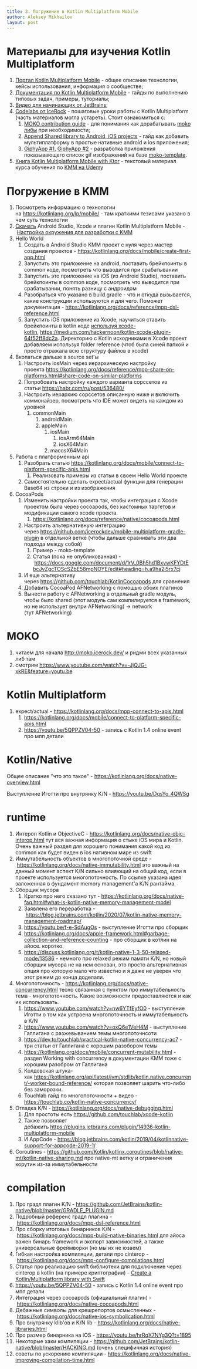 ```yaml
---
title: 3. Погружение в Kotlin Multiplatform Mobile
author: Aleksey Mikhailov
layout: post
---
```


# Материалы для изучения Kotlin Multiplatform

1. [Портал Kotlin Multiplatform Mobile](https://kotlinlang.org/lp/mobile/) - общее описание технологии, кейсы использования, информация о сообществе;
2. [Документация по Kotlin Multiplatform Mobile](https://kotlinlang.org/docs/mobile/home.html) - гайды по выполнению типовых задач, примеры, туториалы;
3. [Видео для начинающих от JetBrains](https://www.youtube.com/playlist?list=PLlFc5cFwUnmy_oVc9YQzjasSNoAk4hk_C);
4. [Codelabs от IceRock](https://codelabs.kmp.icerock.dev/) - пошаговые уроки работы с Kotlin Multiplatform (часть материалов могла устареть). Стоит ознакомиться с:
    1. [MOKO contribution guide](https://codelabs.kmp.icerock.dev/codelabs/moko-contribution/index.html) - для понимания как дорабатывать [moko либы](http://moko.icerock.dev/) при необходимости;
    2. [Append Shared library to Android, iOS projects](https://codelabs.kmp.icerock.dev/codelabs/kmp-mobile-from-zero/index.html) - гайд как добавить мультиплатформу в простые нативные android и ios приложения;
    3. [GiphyApp #1](https://codelabs.kmp.icerock.dev/codelabs/giphy-app-1/index.html), [GiphyApp #2](https://codelabs.kmp.icerock.dev/codelabs/giphy-app-2/index.html) - разработка приложения показывающего список gif изображений на базе [moko-template](https://github.com/icerockdev/moko-template).
5. [Книга Kotlin Multiplatform Mobile with Ktor](https://michaelstromer.nyc/books/kotlin-multiplatform-mobile/introduction) - текстовый материал курса обучения по [KMM на Udemy](https://www.udemy.com/course/kotlin-multiplatform-mobile/)

# Погружение в KMM

1.  Посмотреть информацию о технологии на <https://kotlinlang.org/lp/mobile/> - там краткими тезисами указано в чем суть технологии
2.  [Скачать](https://kotlinlang.org/lp/mobile/ecosystem/) Android Studio, Xcode и плагин Kotlin Multiplatform Mobile - [Настройка окружения для разработки с KMM](/pages/2-setup)
3.  Hello World
    1.  Создать в Android Studio KMM проект с нуля через мастер создания проектов - <https://kotlinlang.org/docs/mobile/create-first-app.html>
    2.  Запустить это приложение на android, поставить брейкпоинты в common коде, посмотреть что выводится при срабатывании
    3.  Запустить это приложение на iOS (из Android Studio), поставить брейкпоинты в common коде, посмотреть что выводится при срабатывании, понять разницу с андроидом
    4.  Разобраться что указано в build.gradle - что и откуда вызывается, какие конструкции используются и для чего. Поможет документация - <https://kotlinlang.org/docs/reference/mpp-dsl-reference.html>
    5.  Запустить iOS приложение из Xcode, научиться ставить брейкпоинты в kotlin коде [используя xcode-kotlin](https://github.com/touchlab/xcode-kotlin), <https://medium.com/hackernoon/kotlin-xcode-plugin-64f52ff8dc2a>. Директорию с Kotlin исходниками в Xcode проект добавляем используя folder reference (чтоб была синей папкой и просто отражала всю структуру файлов в xcode)
4.  Вкопаться дальше в source set'ы
    1.  Настроить iosMain через иерархическую настройку проекта <https://kotlinlang.org/docs/reference/mpp-share-on-platforms.html#share-code-on-similar-platforms>
    2.  Попробовать настройку каждого варианта сорссетов из статьи <https://habr.com/ru/post/536480/>
    3.  Настроить иерархию сорссетов описанную ниже и включить коммонайзер, посмотреть что IDE может видеть на каждом из уровней
        1.  commonMain
            1.  androidMain
            2.  appleMain
                1.  iosMain
                    1.  iosArm64Main
                    2.  iosX64Main
                2.  macosX64Main
5.  Работа с платформенным api 
    1.  Разобрать статью <https://kotlinlang.org/docs/mobile/connect-to-platform-specific-apis.html>
        1.  Реализовать примеры из статьи в своем Hello World проекте
    2.  Самостоятельно сделать expect/actual функции для генерации Base64 из строки и из изображения
6.  CocoaPods
    1.  Изменить настройки проекта так, чтобы интеграция с Xcode проектом была через cocoapods, без кастомных таргетов и модификации самого xcode проекта.
        1.  <https://kotlinlang.org/docs/reference/native/cocoapods.html>
    2.  Настроить альтернативную интеграцию через <https://github.com/icerockdev/mobile-multiplatform-gradle-plugin> в отдельной ветке (чтобы дальше сравнивать эти два подхода между собой)
        1.  Пример - moko-template
        2.  Статья (пока не опубликованная) - <https://docs.google.com/document/d/1rV_0Bh5hd1BxvwKFYDtEbcJvZgcTOScSZbE58mpNOYE/edit#heading=h.a9ha2i5rx7cj>
    3.  И еще альтернативу через <https://github.com/touchlab/KotlinCocoapods> для сравнения
    4.  Добавить CocoaPod AFNetworking с помощью обоих плагинов
    5.  Вынести работу с AFNetworking в отдельный gradle модуль, чтобы было shared (этот модуль сам компилируется в framework, но не использует внутри AFNetworking) → network (тут AFNetworking)

# MOKO

1.  читаем для начала <http://moko.icerock.dev/> и ридми всех указанных либ там
2.  смотрим <https://www.youtube.com/watch?v=-JjQJG-xkRE&feature=youtu.be>

# Kotlin Multiplatform

1.  expect/actual - <https://kotlinlang.org/docs/mpp-connect-to-apis.html>
    1.  <https://kotlinlang.org/docs/mobile/connect-to-platform-specific-apis.html>
    2.  <https://youtu.be/5QPPZV04-50> - запись с Kotlin 1.4 online event про мпп детали

# Kotlin/Native

Общее описание "что это такое" - <https://kotlinlang.org/docs/native-overview.html>

Выступление Иготти про внутрянку K/N - <https://youtu.be/DqsYo_4QWSg>

# runtime

1.  Интероп Kotlin и ObjectiveC - <https://kotlinlang.org/docs/native-objc-interop.html> тут вся важная информация о стыке iOS мира и Kotlin. Очень важный раздел для хорошего понимания какой код из common как будет виден в ios нативном мире из swift
2.  Иммутабельность объектов в многопоточной среде - <https://kotlinlang.org/docs/native-immutability.html> это важный на данный момент аспект K/N сильно влияющий на общий код, если в проекте используется многопоточность. По ссылке указана идея заложенная в фундамент memory management'а K/N рантайма.
3.  Сборщик мусора
    1.  Кратко про него сказано тут - <https://kotlinlang.org/docs/native-faq.html#what-is-kotlin-native-memory-management-model>
    2.  Заявлена его переработка - <https://blog.jetbrains.com/kotlin/2020/07/kotlin-native-memory-management-roadmap/>
    3.  <https://youtu.be/f-e-SdAugOs> - выступление Иготти про сборщик
    4.  <https://kotlinlang.org/docs/apple-framework.html#garbage-collection-and-reference-counting> - про сборщик в котлин на айосе. коротко.
    5.  <https://discuss.kotlinlang.org/t/kotlin-native-1-3-50-relaxed-mode/13586> - немного про relaxed режим памяти K/N, но новый сборщик мусора не на нем основан, это просто альтернативная опция про которую мало что известно и я даже не уверен что этот режим до конца доделали.
4.  Многопоточность - <https://kotlinlang.org/docs/native-concurrency.html> тесно связанная с пунктом про иммутабельность тема - многопоточность. Какие возможности предоставляются и как их использовать.
    1.  <https://www.youtube.com/watch?v=nw6YTfEyfO0> - выступление Иготти о том как устроена многопоточность и иммутабельность в K/N
    2.  <https://www.youtube.com/watch?v=oxQ6e1VeH4M> - выступление Галлигана с разжевыванием темы многопоточнсоти
    3.  <https://dev.to/touchlab/practical-kotlin-native-concurrency-ac7> - три статьи от Галлигана с хорошим разобором темы
    4.  <https://kotlinlang.org/docs/mobile/concurrent-mutability.html> - раздел Working with concurrency в документации KMM тоже с хорошим разобром от Галлигана
    5.  Колдовская штука-хак <https://kotlinlang.org/api/latest/jvm/stdlib/kotlin.native.concurrent/-worker-bound-reference/> которая позволяет шарить что-либо без заморозки.
    6.  Touchlab гайд по многопоточности + видео - <https://touchlab.co/kotlin-native-concurrency/>
5.  Отладка K/N - <https://kotlinlang.org/docs/native-debugging.html>
    1.  Для простоты есть <https://github.com/touchlab/xcode-kotlin>
    2.  Также позволяет дебажить <https://plugins.jetbrains.com/plugin/14936-kotlin-multiplatform-mobile>
    3.  И AppCode - <https://blog.jetbrains.com/kotlin/2019/04/kotlinnative-support-for-appcode-2019-1/>
6.  Coroutines - <https://github.com/Kotlin/kotlinx.coroutines/blob/native-mt/kotlin-native-sharing.md> про native-mt ветку и ограничения корутин из-за иммутабельности

# compilation

1.  Про градл плагин K/N - <https://github.com/JetBrains/kotlin-native/blob/master/GRADLE_PLUGIN.md>
2.  Подробный референс градл плагина - <https://kotlinlang.org/docs/mpp-dsl-reference.html>
3.  Про сборку итоговых бинарников K/N - <https://kotlinlang.org/docs/mpp-build-native-binaries.html> для айоса важен бинарь framework и экспорт зависимостей, а также универсальные фреймворки (но мы их не юзаем)
4.  Гибкая настройка компиляции, детали про cinterop - <https://kotlinlang.org/docs/mpp-configure-compilations.html>
5.  Статья про реализацию swift библиотеки для подключение через cinterop в kotlin (на примере криптографии) - [Create a Kotlin/Multiplatform library with Swift](https://medium.com/kodein-koders/create-a-kotlin-multiplatform-library-with-swift-1a818b2dc1b0)
6.  <https://youtu.be/5QPPZV04-50> - запись с Kotlin 1.4 online event про мпп детали
7.  Интеграция через cocoapods (официальный плагин) - <https://kotlinlang.org/docs/native-cocoapods.html>
8.  Дебажные символы для крешрепортов осмысленных - <https://kotlinlang.org/docs/native-ios-symbolication.html>
9.  Про внутрянку klib'ов и K/N lib - <https://kotlinlang.org/docs/native-libraries.html>
10.  Про размер бинарника на iOS - <https://youtu.be/hrRqX7NYg3Q?t=1895>
11.  Некоторые хаки компиляции - <https://github.com/JetBrains/kotlin-native/blob/master/HACKING.md> (очень специфичная история)
12. советы по ускорению компиляции - <https://kotlinlang.org/docs/native-improving-compilation-time.html>
